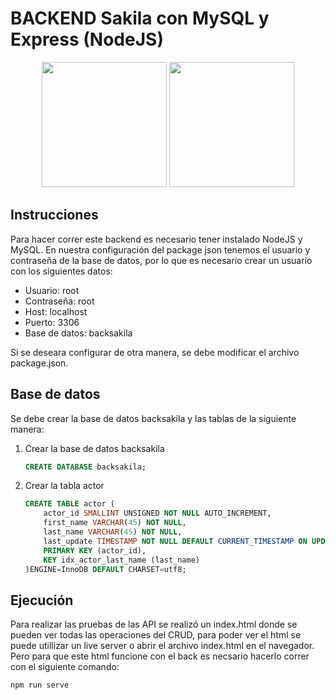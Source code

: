 # BACKEND Sakila con MySQL y Express (NodeJS)

<div align="center">
    <img src="https://www.bairesdev.com/wp-content/uploads/2021/07/Expressjs.svg" width="200px">
    <img src="https://hoplasoftware.com/wp-content/uploads/2021/07/1024px-MySQL.ff87215b43fd7292af172e2a5d9b844217262571.png" width="200px">
</div>

## Instrucciones

Para hacer correr este backend es necesario tener instalado NodeJS y MySQL.
En nuestra configuración del package json tenemos el usuario y contraseña de la base de datos, por lo que es necesario crear un usuario con los siguientes datos:

-   Usuario: root
-   Contraseña: root
-   Host: localhost
-   Puerto: 3306
-   Base de datos: backsakila

Si se deseara configurar de otra manera, se debe modificar el archivo package.json.

## Base de datos

Se debe crear la base de datos backsakila y las tablas de la siguiente manera:

1. Crear la base de datos backsakila

    ```sql
    CREATE DATABASE backsakila;
    ```

2. Crear la tabla actor

    ```sql
    CREATE TABLE actor (
        actor_id SMALLINT UNSIGNED NOT NULL AUTO_INCREMENT,
        first_name VARCHAR(45) NOT NULL,
        last_name VARCHAR(45) NOT NULL,
        last_update TIMESTAMP NOT NULL DEFAULT CURRENT_TIMESTAMP ON UPDATE CURRENT_TIMESTAMP,
        PRIMARY KEY (actor_id),
        KEY idx_actor_last_name (last_name)
    )ENGINE=InnoDB DEFAULT CHARSET=utf8;
    ```

## Ejecución

Para realizar las pruebas de las API se realizó un index.html donde se pueden ver todas las operaciones del CRUD, para poder ver el html se puede utillizar un live server o abrir el archivo index.html en el navegador. Pero para que este html funcione con el back es necsario hacerlo correr con el siguiente comando:

```bash
npm run serve
```